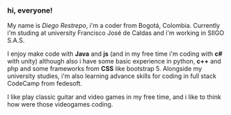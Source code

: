 ### hi, everyone!
My name is *Diego Restrepo*, i'm a coder from Bogotá, Colombia. Currently i'm studing at university Francisco José de Caldas and i'm working in SIIGO S.A.S.

I enjoy make code with **Java** and **js** (and in my free time i'm coding with **c#** with unity) although also i have some basic experience in python, **c++** and php and some frameworks from **CSS** like bootstrap 5. Alongside my  university studies, i'm also learning advance skills for coding in full stack CodeCamp from fedesoft.

I like play classic guitar and video games in my free time, and i like to think how were those videogames coding.
